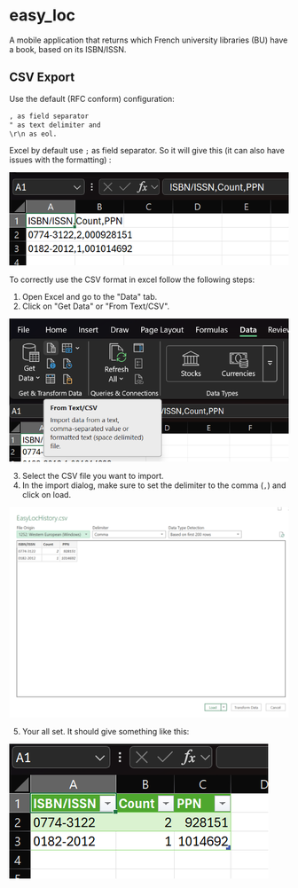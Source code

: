 # easy_loc

A mobile application that returns which French university libraries (BU) have a book, based on its ISBN/ISSN.

## CSV Export

Use the default (RFC conform) configuration:

    , as field separator
    " as text delimiter and
    \r\n as eol.

Excel  by default use `;` as field separator. So it will give this (it can also have issues with the formatting) :

![Example of incorrect CSV formatting in Excel](assets/example-incorrect-formatting.png)

To correctly use the CSV format in excel follow the following steps:
 1. Open Excel and go to the "Data" tab.
 2. Click on "Get Data" or "From Text/CSV".

 ![Excel Data tab with From Text/CSV option highlighted](assets/from-text-csv.png)

 3. Select the CSV file you want to import.
 4. In the import dialog, make sure to set the delimiter to the comma (`,`) and click on load.

 ![Excel import dialog showing comma delimiter selection](assets/delimiter.png)

 5. Your all set. It should give something like this:

 ![Example of correct CSV formatting in Excel after import](assets/correct-formatting.png)

